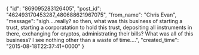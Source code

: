  {
   "id": "869095283126405",
   "post_id": "462493170453287_480688621967075",
   "from_name": "Chris Evan",
   "message": "sigh....really?  so then, what was this business of starting a trust, starting a corporatation to hold this trust, depositing all instruments in there, exchanging for cryptos, administrating their bills?  What was all of this business?  I see nothing other than a waste of time....",
   "created_time": "2015-08-18T22:37:41+0000"
 }
